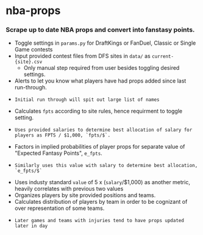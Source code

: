 # nba-props


### Scrape up to date NBA props and convert into fanstasy points.

- Toggle settings in `params.py` for DraftKings or FanDuel, Classic or Single Game contests
- Input provided contest files from DFS sites in `data/` as `current-{site}.csv`
    - Only manual step required from user besides toggling desired settings.
- Alerts to let you know what players have had props added since last run-through.
-     Initial run through will spit out large list of names
- Calculates `fpts` according to site rules, hence requirment to toggle setting.
-     Uses provided salaries to determine best allocation of salary for players as FPTS / $1,000, `fpts/$`.
- Factors in implied probabilities of player props for separate value of "Expected Fantasy Points", `e_fpts`.
-     Similarly uses this value with salary to determine best allocation, `e_fpts/$`
- Uses industy standard `value` of 5 x (`salary`/$1,000) as another metric, heavily correlates with previous two values
- Organizes players by site provided positions and teams.
- Calculates distribution of players by team in order to be cognizant of over representation of some teams.
-     Later games and teams with injuries tend to have props updated later in day
    
